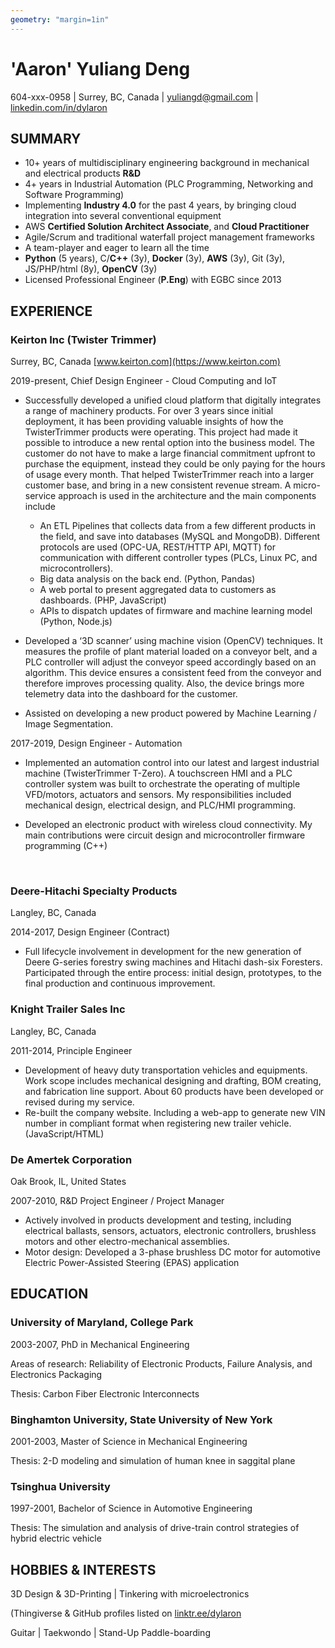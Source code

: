 ```yaml
---
geometry: "margin=1in"
---
```


# 'Aaron' Yuliang Deng

604-xxx-0958 | Surrey, BC, Canada | yuliangd@gmail.com | [linkedin.com/in/dylaron](https://linkedin.com/in/dylaron)

## SUMMARY
- 10+ years of multidisciplinary engineering background in mechanical and electrical products **R&D**
- 4+ years in Industrial Automation (PLC Programming, Networking and Software Programming)
- Implementing **Industry 4.0** for the past 4 years, by bringing cloud integration into several conventional equipment
- AWS **Certified Solution Architect Associate**, and **Cloud Practitioner**
- Agile/Scrum and traditional waterfall project management frameworks
- A team-player and eager to learn all the time
- **Python** (5 years), C/**C++** (3y), **Docker** (3y), **AWS** (3y), Git (3y), JS/PHP/html (8y), **OpenCV** (3y)
- Licensed Professional Engineer (**P.Eng**) with EGBC since 2013

## EXPERIENCE

### Keirton Inc (Twister Trimmer)
Surrey, BC, Canada
[www.keirton.com](https://www.keirton.com)

2019-present, Chief Design Engineer - Cloud Computing and IoT

- Successfully developed a unified cloud platform that digitally integrates a range of machinery products. For over 3 years since initial deployment, it has been providing valuable insights of how the TwisterTrimmer products were operating. This project had made it possible to introduce a new rental option into the business model. The customer do not have to make a large financial commitment upfront to purchase the equipment, instead they could be only paying for the hours of usage every month. That helped TwisterTrimmer reach into a larger customer base, and bring in a new consistent revenue stream. A micro-service approach is used in the architecture and the main components include
  - An ETL Pipelines that collects data from a few different products in the field, and save into
databases (MySQL and MongoDB). Different protocols are used (OPC-UA, REST/HTTP API,
MQTT) for communication with different controller types (PLCs, Linux PC, and
microcontrollers).
  - Big data analysis on the back end. (Python, Pandas)
  - A web portal to present aggregated data to customers as dashboards. (PHP, JavaScript)
  - APIs to dispatch updates of firmware and machine learning model (Python, Node.js)

- Developed a ‘3D scanner’ using machine vision (OpenCV) techniques. It measures the profile of plant material loaded on a conveyor belt, and a PLC controller will adjust the conveyor speed accordingly based on an algorithm. This device ensures a consistent feed from the conveyor and therefore improves processing quality. Also, the device brings more telemetry data into the dashboard for the customer.

- Assisted on developing a new product powered by Machine Learning / Image Segmentation.

2017-2019, Design Engineer - Automation

- Implemented an automation control into our latest and largest industrial machine (TwisterTrimmer T-Zero). A touchscreen HMI and a PLC controller system was built to orchestrate the operating of multiple VFD/motors, actuators and sensors. My responsibilities included mechanical design, electrical design, and PLC/HMI programming.

- Developed an electronic product with wireless cloud connectivity. My main contributions were circuit design and microcontroller firmware programming (C++)

<div style="page-break-after: always; visibility: hidden"> 
\pagebreak 
</div>

### Deere-Hitachi Specialty Products
Langley, BC, Canada

2014-2017, Design Engineer (Contract)

- Full lifecycle involvement in development for the new generation of Deere G-series forestry swing machines and Hitachi dash-six Foresters. Participated through the entire process: initial design, prototypes, to the final production and continuous improvement.

### Knight Trailer Sales Inc
Langley, BC, Canada

2011-2014, Principle Engineer

- Development of heavy duty transportation vehicles and equipments. Work scope includes mechanical designing and drafting, BOM creating, and fabrication line support. About 60 products have been developed or revised during my service.
- Re-built the company website. Including a web-app to generate new VIN number in compliant format when registering new trailer vehicle. (JavaScript/HTML)


### De Amertek Corporation
Oak Brook, IL, United States

2007-2010, R&D Project Engineer / Project Manager

- Actively involved in products development and testing, including electrical ballasts, sensors, actuators, electronic controllers, brushless motors and other electro-mechanical assemblies.
- Motor design: Developed a 3-phase brushless DC motor for automotive Electric Power-Assisted Steering (EPAS) application

## EDUCATION

### University of Maryland, College Park
2003-2007, PhD in Mechanical Engineering

Areas of research: Reliability of Electronic Products, Failure Analysis, and Electronics Packaging

Thesis: Carbon Fiber Electronic Interconnects

### Binghamton University, State University of New York
2001-2003, Master of Science in Mechanical Engineering

Thesis: 2-D modeling and simulation of human knee in saggital plane

### Tsinghua University
1997-2001, Bachelor of Science in Automotive Engineering

Thesis: The simulation and analysis of drive-train control strategies of hybrid electric vehicle

## HOBBIES & INTERESTS
3D Design & 3D-Printing | Tinkering with microelectronics

(Thingiverse & GitHub profiles listed on [linktr.ee/dylaron](https://linktr.ee/dylaron)

Guitar | Taekwondo | Stand-Up Paddle-boarding
